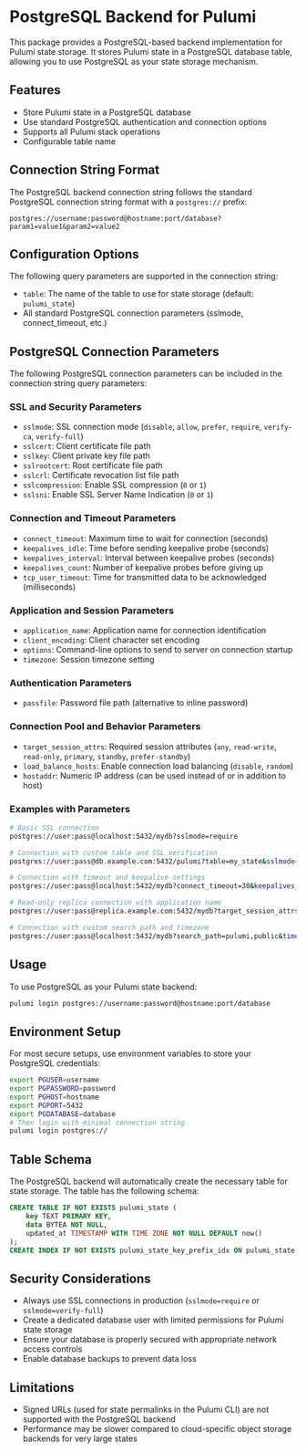 # PostgreSQL Backend for Pulumi
This package provides a PostgreSQL-based backend implementation for Pulumi state storage. It stores Pulumi state in a PostgreSQL database table, allowing you to use PostgreSQL as your state storage mechanism.

## Features
- Store Pulumi state in a PostgreSQL database
- Use standard PostgreSQL authentication and connection options
- Supports all Pulumi stack operations
- Configurable table name

## Connection String Format
The PostgreSQL backend connection string follows the standard PostgreSQL connection string format with a `postgres://` prefix:
```
postgres://username:password@hostname:port/database?param1=value1&param2=value2
```

## Configuration Options
The following query parameters are supported in the connection string:
- `table`: The name of the table to use for state storage (default: `pulumi_state`)
- All standard PostgreSQL connection parameters (sslmode, connect_timeout, etc.)

## PostgreSQL Connection Parameters
The following PostgreSQL connection parameters can be included in the connection string query parameters:

### SSL and Security Parameters
- `sslmode`: SSL connection mode (`disable`, `allow`, `prefer`, `require`, `verify-ca`, `verify-full`)
- `sslcert`: Client certificate file path
- `sslkey`: Client private key file path
- `sslrootcert`: Root certificate file path
- `sslcrl`: Certificate revocation list file path
- `sslcompression`: Enable SSL compression (`0` or `1`)
- `sslsni`: Enable SSL Server Name Indication (`0` or `1`)

### Connection and Timeout Parameters
- `connect_timeout`: Maximum time to wait for connection (seconds)
- `keepalives_idle`: Time before sending keepalive probe (seconds)
- `keepalives_interval`: Interval between keepalive probes (seconds)
- `keepalives_count`: Number of keepalive probes before giving up
- `tcp_user_timeout`: Time for transmitted data to be acknowledged (milliseconds)

### Application and Session Parameters
- `application_name`: Application name for connection identification
- `client_encoding`: Client character set encoding
- `options`: Command-line options to send to server on connection startup
- `timezone`: Session timezone setting

### Authentication Parameters
- `passfile`: Password file path (alternative to inline password)

### Connection Pool and Behavior Parameters
- `target_session_attrs`: Required session attributes (`any`, `read-write`, `read-only`, `primary`, `standby`, `prefer-standby`)
- `load_balance_hosts`: Enable connection load balancing (`disable`, `random`)
- `hostaddr`: Numeric IP address (can be used instead of or in addition to host)

### Examples with Parameters
```bash
# Basic SSL connection
postgres://user:pass@localhost:5432/mydb?sslmode=require

# Connection with custom table and SSL verification
postgres://user:pass@db.example.com:5432/pulumi?table=my_state&sslmode=verify-full&sslrootcert=/path/to/ca.crt

# Connection with timeout and keepalive settings
postgres://user:pass@localhost:5432/mydb?connect_timeout=30&keepalives_idle=600&keepalives_interval=30

# Read-only replica connection with application name
postgres://user:pass@replica.example.com:5432/mydb?target_session_attrs=read-only&application_name=pulumi-state

# Connection with custom search path and timezone
postgres://user:pass@localhost:5432/mydb?search_path=pulumi,public&timezone=UTC
```

## Usage
To use PostgreSQL as your Pulumi state backend:
```bash
pulumi login postgres://username:password@hostname:port/database
```

## Environment Setup
For most secure setups, use environment variables to store your PostgreSQL credentials:
```bash
export PGUSER=username
export PGPASSWORD=password
export PGHOST=hostname
export PGPORT=5432
export PGDATABASE=database
# Then login with minimal connection string
pulumi login postgres://
```

## Table Schema
The PostgreSQL backend will automatically create the necessary table for state storage. The table has the following schema:
```sql
CREATE TABLE IF NOT EXISTS pulumi_state (
    key TEXT PRIMARY KEY,
    data BYTEA NOT NULL,
    updated_at TIMESTAMP WITH TIME ZONE NOT NULL DEFAULT now()
);
CREATE INDEX IF NOT EXISTS pulumi_state_key_prefix_idx ON pulumi_state (key text_pattern_ops);
```

## Security Considerations
- Always use SSL connections in production (`sslmode=require` or `sslmode=verify-full`)
- Create a dedicated database user with limited permissions for Pulumi state storage
- Ensure your database is properly secured with appropriate network access controls
- Enable database backups to prevent data loss

## Limitations
- Signed URLs (used for state permalinks in the Pulumi CLI) are not supported with the PostgreSQL backend
- Performance may be slower compared to cloud-specific object storage backends for very large states
